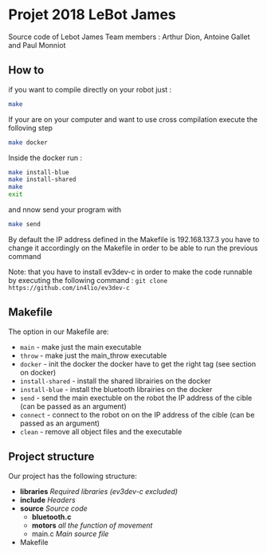 # Projet 2018 LeBot James

Source code of Lebot James
Team members :
Arthur Dion, Antoine Gallet and Paul Monniot


## How to 
if you want to compile directly on your robot just :

``` bash
make
```

If your are on your computer and want to use cross compilation execute the folloving step
``` bash
make docker
```
Inside the docker run :
``` bash
make install-blue
make install-shared
make
exit
```
and nnow send your program with 
``` bash
make send 
```
By default the IP address defined in the Makefile is 192.168.137.3 you have to change it accordingly on the Makefile in order to be able to run the previous command


Note: that you have to install ev3dev-c in order to make the code runnable by executing the following command :
```git clone https://github.com/in4lio/ev3dev-c ```
## Makefile
The option in our Makefile are:
- `main` - make just the main executable
- `throw` - make just the main_throw executable
- `docker` - init the docker the docker have to get the right tag (see section on docker)
- `install-shared` - install the shared librairies on the docker
- `install-blue` - install the bluetooth librairies on the docker
- `send` - send the main exectuble on the robot the IP address of the cible (can be passed as an argument) 
- `connect` - connect to the robot on on the IP address of the cible (can be passed as an argument)
- `clean` - remove all object files and the executable
## Project structure

Our project has the following structure:

- **libraries** _Required libraries (ev3dev-c excluded)_
- **include** _Headers_
- **source** _Source code_
	- **bluetooth.c**
	- **motors** _all the function of movement_
	- main.c _Main source file_
- Makefile

